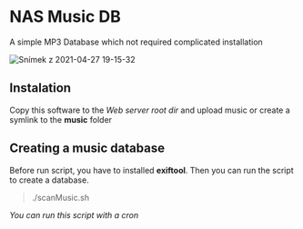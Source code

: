 # NAS Music DB
A simple MP3 Database which not required complicated installation

![Snímek z 2021-04-27 19-15-32](https://user-images.githubusercontent.com/33415849/116286995-2a324980-a790-11eb-97dd-9734f75ef0b7.png)


## Instalation
Copy this software to the *Web server root dir* and upload music or create a symlink to the **music** folder

## Creating a music database
Before run script, you have to installed **exiftool**. Then you can run the script to create a database.
> ./scanMusic.sh

*You can run this script with a cron*
